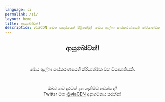 ```yaml
---
language: si
permalink: /si/
layout: home
title: ආයුබෝවන්!
description: viaCDN වෙත සාදරයෙන් පිළිගනිමු! මෙය ඇල්ෆා සංස්කරණයෙහි ක්රියාත්මක වන ව්යාපෘතියකි. ඔබට තව දුරටත් දැන ගැනීමට අවශ්ය ද?
---
```


<center>
<h2>ආයුබෝවන්!</h2>
<br/>

<p>
මෙය ඇල්ෆා සංස්කරණයෙහි ක්රියාත්මක වන ව්යාපෘතියකි.
</p>

<br/>

<p>
ඔබට තව දුරටත් දැන ගැනීමට අවශ්ය ද?
<br/>
Twitter මත <a href="https://twitter.com/viaCDN" target="_blank" rel="noopener">@viaCDN</a> අනුගමනය කරන්න!
</p>

<br/>
</center>
